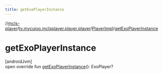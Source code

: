 ```yaml
---
title: getExoPlayerInstance
---
```

//[mcls-player](../../../index.html)/[tv.mycujoo.mclsplayer.player.player](../index.html)/[PlayerImpl](index.html)/[getExoPlayerInstance](get-exo-player-instance.html)



# getExoPlayerInstance



[androidJvm]\
open override fun [getExoPlayerInstance](get-exo-player-instance.html)(): ExoPlayer?




